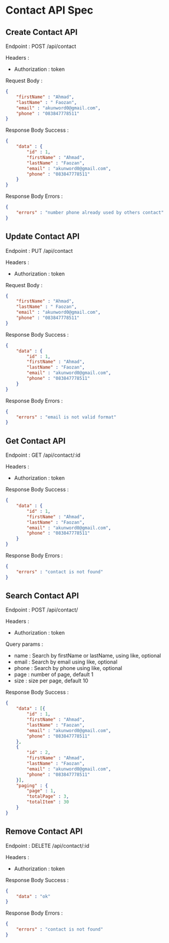 # Contact API Spec

## Create Contact API

Endpoint : POST /api/contact

Headers :
- Authorization : token

Request Body :
````json
{
    "firstName" : "Ahmad",
    "lastName" : " Faozan",
    "email" : "akunword0@gmail.com",
    "phone" : "083847778511"
}
````
Response Body Success :
````json
{
    "data" : {
        "id" : 1,
        "firstName" : "Ahmad",
        "lastName" : "Faozan",
        "email" : "akunword0@gmail.com",
        "phone" : "083847778511"
    }
}
````
Response Body Errors :
````json
{
    "errors" : "number phone already used by others contact"
}
````
## Update Contact API

Endpoint : PUT /api/contact

Headers :
- Authorization : token

Request Body :
````json
{
    "firstName" : "Ahmad",
    "lastName" : " Faozan",
    "email" : "akunword0@gmail.com",
    "phone" : "083847778511"
}
````

Response Body Success :
````json
{
    "data" : {
        "id" : 1,
        "firstName" : "Ahmad",
        "lastName" : "Faozan",
        "email" : "akunword0@gmail.com",
        "phone" : "083847778511"
    }
}
````

Response Body Errors :
````json
{
    "errors" : "email is not valid format"
}
````
## Get Contact API

Endpoint : GET /api/contact/:id

Headers :
- Authorization : token

Response Body Success :
````json
{
    "data" : {
        "id" : 1,
        "firstName" : "Ahmad",
        "lastName" : "Faozan",
        "email" : "akunword0@gmail.com",
        "phone" : "083847778511"
    }
}
````
Response Body Errors :
````json
{
    "errors" : "contact is not found"
}
````
## Search Contact API

Endpoint : POST /api/contact/

Headers :
- Authorization : token

Query params : 
- name : Search by firstName or lastName, using like, optional
- email : Search by email using like, optional
- phone : Search by phone using like, optional
- page : number of page, default 1
- size : size per page, default 10

Response Body Success :
````json
{
    "data" : [{
        "id" : 1,
        "firstName" : "Ahmad",
        "lastName" : "Faozan",
        "email" : "akunword0@gmail.com",
        "phone" : "083847778511"
    },
    {
        "id" : 2,
        "firstName" : "Ahmad",
        "lastName" : "Faozan",
        "email" : "akunword0@gmail.com",
        "phone" : "083847778511"
    }],
    "paging" : {
        "page" : 1,
        "totalPage" : 3,
        "totalItem" : 30
    }
}
````
## Remove Contact API

Endpoint : DELETE /api/contact/:id

Headers :
- Authorization : token

Response Body Success :
````json
{
    "data" : "ok"
}
````
Response Body Errors :
````json
{
    "errors" : "contact is not found"
}
```` 